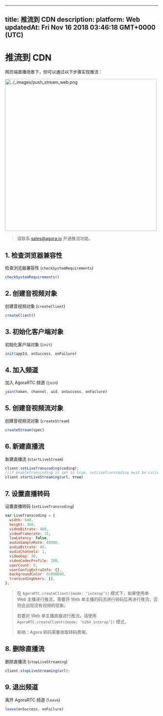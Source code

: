 
---
title: 推流到 CDN
description: 
platform: Web
updatedAt: Fri Nov 16 2018 03:46:18 GMT+0000 (UTC)
---
# 推流到 CDN
网页端直播场景下，你可以通过以下步骤实现推流：

<img alt="../_images/push_stream_web.png" src="https://web-cdn.agora.io/docs-files/cn/push_stream_web.png" style="width: 500px;"/>

> 请联系 [sales@agora.io](mailto:sales@agora.io) 开通推流功能。

## 1. 检查浏览器兼容性

检查浏览器兼容性 \(`checkSystemRequirements`\)

```javascript
checkSystemRequirements()
```

## 2. 创建音视频对象

创建音视频对象 \(`createClient`\)

```javascript
createClient()
```

## 3. 初始化客户端对象

初始化客户端对象 \(`init`\)

```javascript
init(appId, onSuccess, onFailure)
```

## 4. 加入频道

加入 AgoraRTC 频道 \(`join`\)

```javascript
join(token, channel, uid, onSuccess, onFailure)
```

## 5. 创建音视频流对象

创建音视频流对象 \(`createStream`\)

```javascript
createStream(spec)
```

## 6. 新建直播流

新建直播流 \(`startLiveStream`\)

```javascript
client.setLiveTranscoding(coding);
//if enableTranscoding is set to true, setLiveTranscoding must be called before _startLiveStreaming
client.startLiveStreaming(url, true)
```

## 7. 设置直播转码

设置直播转码 \(`setLiveTranscoding`\)

```javascript
var LiveTranscoding = {
  width: 640,
  height: 360,
  videoBitrate: 400,
  videoFramerate: 15,
  lowLatency: false,
  audioSampleRate: 48000,
  audioBitrate: 48,
  audioChannels: 1,
  videoGop: 30,
  videoCodecProfile: 100,
  userCount: 0,
  userConfigExtraInfo: {},
  backgroundColor: 0x000000,
  transcodingUsers: [],
};
```

> 在 `AgoraRTC.createClient({mode: ‘interop’})` 模式下，如果使用单 Web 主播进行推流，需要将 Web 单主播的码流进行转码后再进行推流，否则会出现没有视频的现象。
>
> 若要对 Web 单主播直接进行推流，请使用 `AgoraRTC.createClient({mode: ‘h264_interop’})` 模式。
>
> 影响：Agora 转码需要收取转码费用。

## 8. 删除直播流

删除直播流 \(`stopLiveStreaming`\)

```javascript
client.stopLiveStreaming(url);
```

## 9. 退出频道

离开 AgoraRTC 频道 \(`leave`\)

```javascript
leave(onSuccess, onFailure)
```
